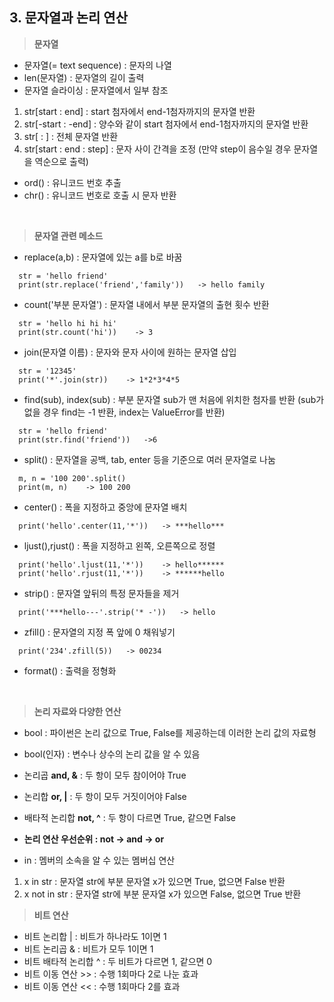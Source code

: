 ## 3. 문자열과 논리 연산

> **문자열**

- 문자열(= text sequence) : 문자의 나열
- len(문자열) : 문자열의 길이 출력
- 문자열 슬라이싱 : 문자열에서 일부 참조
1. str[start : end] : start 첨자에서 end-1첨자까지의 문자열 반환
2. str[-start : -end] : 양수와 같이 start 첨자에서 end-1첨자까지의 문자열 반환
3. str[ : ] : 전체 문자열 반환
4. str[start : end : step] : 문자 사이 간격을 조정 (만약 step이 음수일 경우 문자열을 역순으로 출력)

- ord() : 유니코드 번호 추출
- chr() : 유니코드 번호로 호출 시 문자 반환
<br>

> **문자열 관련 메소드**

- replace(a,b) : 문자열에 있는 a를 b로 바꿈
>
      str = 'hello friend'
      print(str.replace('friend','family'))   -> hello family
 
- count('부분 문자열') : 문자열 내에서 부분 문자열의 출현 횟수 반환
>
      str = 'hello hi hi hi'
      print(str.count('hi'))    -> 3
 
- join(문자열 이름) : 문자와 문자 사이에 원하는 문자열 삽입
>
      str = '12345'
      print('*'.join(str))    -> 1*2*3*4*5
 
- find(sub), index(sub) : 부분 문자열 sub가 맨 처음에 위치한 첨자를 반환 (sub가 없을 경우 find는 -1 반환, index는 ValueError를 반환) 
>
      str = 'hello friend'
      print(str.find('friend'))   ->6

- split() : 문자열을 공백, tab, enter 등을 기준으로 여러 문자열로 나눔
>
      m, n = '100 200'.split()
      print(m, n)    -> 100 200
 
- center() : 폭을 지정하고 중앙에 문자열 배치
>
      print('hello'.center(11,'*'))   -> ***hello***
 
- ljust(),rjust() : 폭을 지정하고 왼쪽, 오른쪽으로 정렬
>
      print('hello'.ljust(11,'*'))    -> hello******
      print('hello'.rjust(11,'*'))    -> ******hello
 
- strip() : 문자열 앞뒤의 특정 문자들을 제거 

> 
      print('***hello---'.strip('* -'))   -> hello
      
- zfill() : 문자열의 지정 폭 앞에 0 채워넣기

>
      print('234'.zfill(5))   -> 00234
      
- format() : 출력을 정형화
<br>

> **논리 자료와 다양한 연산**

- bool : 파이썬은 논리 값으로 True, False를 제공하는데 이러한 논리 값의 자료형
- bool(인자) : 변수나 상수의 논리 값을 알 수 있음
- 논리곱 **and, &** : 두 항이 모두 참이어야 True
- 논리합 **or, |** : 두 항이 모두 거짓이어야 False
- 배타적 논리합 **not, ^** : 두 항이 다르면 True, 같으면 False
- **논리 연산 우선순위 : not -> and -> or**

- in : 멤버의 소속을 알 수 있는 멤버십 연산 
1. x in str : 문자열 str에 부분 문자열 x가 있으면 True, 없으면 False 반환
2. x not in str : 문자열 str에 부분 문자열 x가 있으면 False, 없으면 True 반환

> **비트 연산**

- 비트 논리합 | : 비트가 하나라도 1이면 1
- 비트 논리곱 & : 비트가 모두 1이면 1<br>
- 비트 배타적 논리합 ^ : 두 비트가 다르면 1, 같으면 0
- 비트 이동 연산 >> : 수행 1회마다 2로 나눈 효과
- 비트 이동 연산 << : 수행 1회마다 2를  효과
